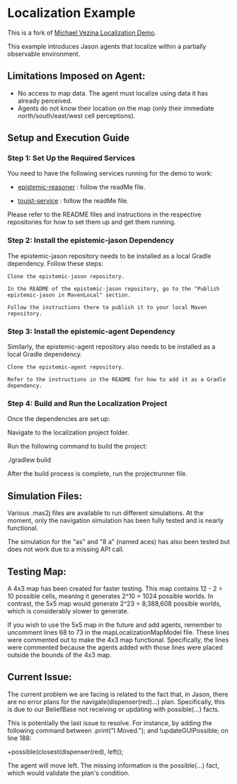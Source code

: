 # Localization Example
This is a fork of [Michael Vezina Localization Demo](https://github.com/MikeVezina/localization-demo).  

This example introduces Jason agents that localize within a partially observable environment.

## Limitations Imposed on Agent:

- No access to map data. The agent must localize using data it has already perceived.
- Agents do not know their location on the map (only their immediate north/south/east/west cell perceptions).

## Setup and Execution Guide

### Step 1: Set Up the Required Services

You need to have the following services running for the demo to work:

- [epistemic-reasoner](https://github.com/Ethavanol/epistemic-reasoner) : follow the readMe file.

- [touist-service](https://github.com/Ethavanol/touist-service) : follow the readMe file.

Please refer to the README files and instructions in the respective repositories for how to set them up and get them running.

### Step 2: Install the epistemic-jason Dependency

The epistemic-jason repository needs to be installed as a local Gradle dependency. Follow these steps:

    Clone the epistemic-jason repository.

    In the README of the epistemic-jason repository, go to the "Publish epistemic-jason in MavenLocal" section.

    Follow the instructions there to publish it to your local Maven repository.

### Step 3: Install the epistemic-agent Dependency

Similarly, the epistemic-agent repository also needs to be installed as a local Gradle dependency.

    Clone the epistemic-agent repository.

    Refer to the instructions in the README for how to add it as a Gradle dependency.

### Step 4: Build and Run the Localization Project

Once the dependencies are set up:

Navigate to the localization project folder.

Run the following command to build the project:

./gradlew build

After the build process is complete, run the projectrunner file.

## Simulation Files:

Various .mas2j files are available to run different simulations. At the moment, only the navigation simulation has been fully tested and is nearly functional. 

The simulation for the "as" and "8 a" (named aces) has also been tested but does not work due to a missing API call.

## Testing Map:

A 4x3 map has been created for faster testing. This map contains 12 - 2 = 10 possible cells, meaning it generates 2^10 = 1024 possible worlds. In contrast, the 5x5 map would generate 2^23 = 8,388,608 possible worlds, which is considerably slower to generate.

If you wish to use the 5x5 map in the future and add agents, remember to uncomment lines 68 to 73 in the mapLocalizationMapModel file. These lines were commented out to make the 4x3 map functional. Specifically, the lines were commented because the agents added with those lines were placed outside the bounds of the 4x3 map.

## Current Issue:

The current problem we are facing is related to the fact that, in Jason, there are no error plans for the navigate(dispenser(red)...) plan. Specifically, this is due to our BeliefBase not receiving or updating with possible(...) facts.

This is potentially the last issue to resolve. For instance, by adding the following command between .print("I Moved."); and !updateGUIPossible; on line 188:

+possible(closest(dispenser(red), left));

The agent will move left. The missing information is the possible(...) fact, which would validate the plan's condition.


